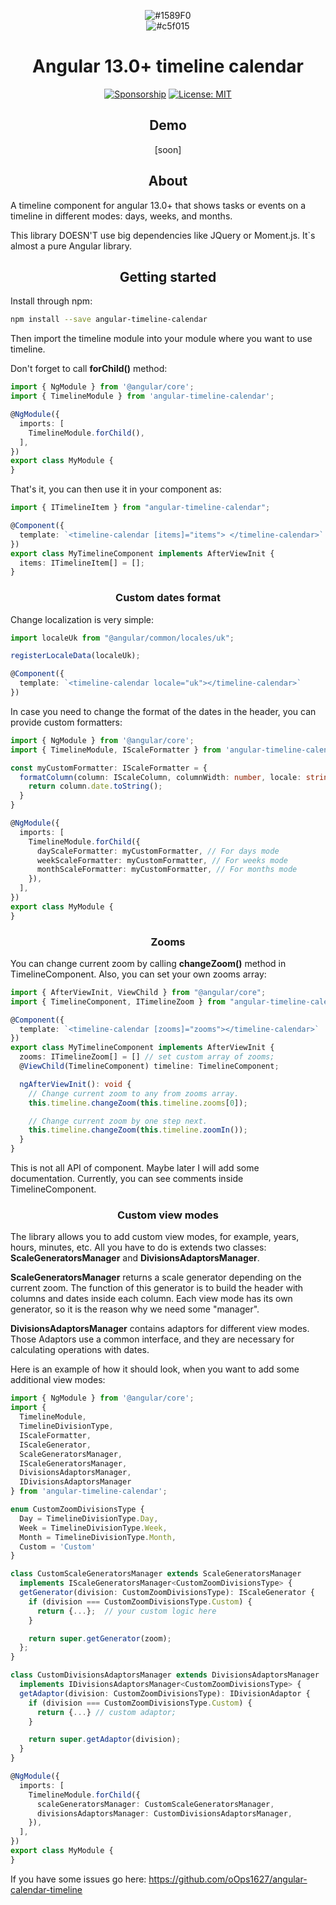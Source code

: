 <div align="center">

![#1589F0](https://placehold.co/150x20/1589F0/1589F0.png) <br>
![#c5f015](https://placehold.co/150x20/c5f015/c5f015.png)

</div>

<h1 align="center">Angular 13.0+ timeline calendar</h1>

<div align="center">

[![Sponsorship](https://img.shields.io/badge/funding-github-%23EA4AAA)](https://github.com/oOps1627)
[![License: MIT](https://img.shields.io/badge/License-MIT-yellow.svg)](https://opensource.org/licenses/MIT)



</div>

<h2 align="center">Demo</h2>

<div align="center">

[soon]

</div>

<h2 align="center">About</h2>

A timeline component for angular 13.0+ that shows tasks or events on a timeline in different modes: days, weeks, and
months.

This library DOESN'T use big dependencies like JQuery or Moment.js. It`s almost a pure Angular library.

<h2 align="center">Getting started</h2>

Install through npm:

```bash
npm install --save angular-timeline-calendar
```

Then import the timeline module into your module where you want to use timeline.

Don't forget to call <b>forChild()</b> method:

```typescript
import { NgModule } from '@angular/core';
import { TimelineModule } from 'angular-timeline-calendar';

@NgModule({
  imports: [
    TimelineModule.forChild(),
  ],
})
export class MyModule {
}
```

That's it, you can then use it in your component as:

```typescript
import { ITimelineItem } from "angular-timeline-calendar";

@Component({
  template: `<timeline-calendar [items]="items"> </timeline-calendar>`
})
export class MyTimelineComponent implements AfterViewInit {
  items: ITimelineItem[] = [];
}
```

<h3 align="center">Custom dates format</h3>

Change localization is very simple:

```typescript
import localeUk from "@angular/common/locales/uk";

registerLocaleData(localeUk);

@Component({
  template: `<timeline-calendar locale="uk"></timeline-calendar>`
})
```

In case you need to change the format of the dates in the header, you can provide custom formatters:

```typescript
import { NgModule } from '@angular/core';
import { TimelineModule, IScaleFormatter } from 'angular-timeline-calendar';

const myCustomFormatter: IScaleFormatter = {
  formatColumn(column: IScaleColumn, columnWidth: number, locale: string): string {
    return column.date.toString();
  }
}

@NgModule({
  imports: [
    TimelineModule.forChild({
      dayScaleFormatter: myCustomFormatter, // For days mode
      weekScaleFormatter: myCustomFormatter, // For weeks mode
      monthScaleFormatter: myCustomFormatter, // For months mode
    }),
  ],
})
export class MyModule {
}
```

<h3 align="center">Zooms</h3>

You can change current zoom by calling <b>changeZoom()</b> method in TimelineComponent. Also, you can set your own zooms
array:

```typescript
import { AfterViewInit, ViewChild } from "@angular/core";
import { TimelineComponent, ITimelineZoom } from "angular-timeline-calendar";

@Component({
  template: `<timeline-calendar [zooms]="zooms"></timeline-calendar>`
})
export class MyTimelineComponent implements AfterViewInit {
  zooms: ITimelineZoom[] = [] // set custom array of zooms;
  @ViewChild(TimelineComponent) timeline: TimelineComponent;

  ngAfterViewInit(): void {
    // Change current zoom to any from zooms array.
    this.timeline.changeZoom(this.timeline.zooms[0]);

    // Change current zoom by one step next.
    this.timeline.changeZoom(this.timeline.zoomIn());
  }
}
```

This is not all API of component. Maybe later I will add some documentation. Currently, you can see comments inside
TimelineComponent.

<h3 align="center">Custom view modes</h3>

The library allows you to add custom view modes, for example, years, hours, minutes, etc. All you have to do is extends two
classes: <b>ScaleGeneratorsManager</b> and <b>DivisionsAdaptorsManager</b>.

<b>ScaleGeneratorsManager</b> returns a scale generator depending on the current zoom. The function of this generator is to build the
header with columns and dates inside each column.
Each view mode has its own generator, so it is the reason why we need some "manager".

<b>DivisionsAdaptorsManager</b> contains adaptors for different view modes. Those Adaptors use a common interface, and
they are necessary for calculating operations with dates.

Here is an example of how it should look, when you want to add some additional view modes:

```typescript
import { NgModule } from '@angular/core';
import {
  TimelineModule,
  TimelineDivisionType,
  IScaleFormatter,
  IScaleGenerator,
  ScaleGeneratorsManager,
  IScaleGeneratorsManager,
  DivisionsAdaptorsManager,
  IDivisionsAdaptorsManager
} from 'angular-timeline-calendar';

enum CustomZoomDivisionsType {
  Day = TimelineDivisionType.Day,
  Week = TimelineDivisionType.Week,
  Month = TimelineDivisionType.Month,
  Custom = 'Custom'
}

class CustomScaleGeneratorsManager extends ScaleGeneratorsManager
  implements IScaleGeneratorsManager<CustomZoomDivisionsType> {
  getGenerator(division: CustomZoomDivisionsType): IScaleGenerator {
    if (division === CustomZoomDivisionsType.Custom) {
      return {...};  // your custom logic here
    }

    return super.getGenerator(zoom);
  };
}

class CustomDivisionsAdaptorsManager extends DivisionsAdaptorsManager
  implements IDivisionsAdaptorsManager<CustomZoomDivisionsType> {
  getAdaptor(division: CustomZoomDivisionsType): IDivisionAdaptor {
    if (division === CustomZoomDivisionsType.Custom) {
      return {...} // custom adaptor;
    }

    return super.getAdaptor(division);
  }
}

@NgModule({
  imports: [
    TimelineModule.forChild({
      scaleGeneratorsManager: CustomScaleGeneratorsManager,
      divisionsAdaptorsManager: CustomDivisionsAdaptorsManager,
    }),
  ],
})
export class MyModule {
}
```

If you have some issues go here: https://github.com/oOps1627/angular-calendar-timeline

